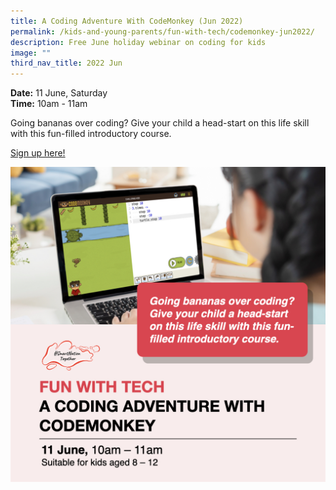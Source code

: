```yaml
---
title: A Coding Adventure With CodeMonkey (Jun 2022)
permalink: /kids-and-young-parents/fun-with-tech/codemonkey-jun2022/
description: Free June holiday webinar on coding for kids
image: ""
third_nav_title: 2022 Jun
---
```

**Date:** 11 June, Saturday
<br> **Time:** 10am - 11am

Going bananas over coding? Give your child a head-start on this life skill with this fun-filled introductory course. 

[Sign up here!](https://go.gov.sg/kids-codingadv-june22)

![Free june holidays webinar on coding for kids ](/images/jun22-kids-codemonkey-jun22jpeg.jpeg)
